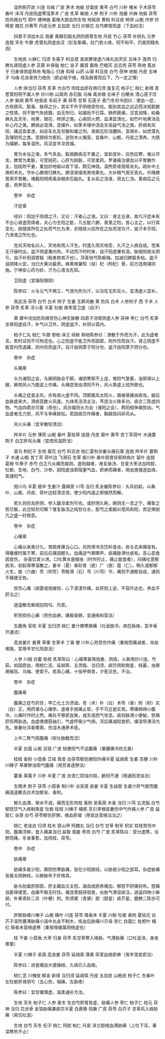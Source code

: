 <!-- { "loadSidebar": true } -->
　　湿热荆芥炭 川连 乌梅 广皮 茅术 地榆 甘菊炭 黄芩 白芍 川朴 槐米 于术茯苓 桑叶 泽泻 丹皮阳虚寒湿茅术 广皮 炙草 柴胡 人参 附子 川朴 炮姜 升麻 地榆 茯苓 防风根白芍 荷叶 建神曲 葛根大肠血热生地 地榆炭 黄柏 料豆皮 柿饼 山栀 丹参 炒樗皮 槐花 炒黄芩 丹皮元参 五加皮 当归 炒银花 白芍脾胃阳虚（下血如注）

　　四君子汤加木瓜 炮姜 禹粮石脂丸阴伤肠胃生地 丹皮 竹心 茯苓 补阴丸 元参 连翘 天冬 牛膝 虎潜丸阴虚血涩（肛坠掣痛，肛门若火烙，阳不和平，仍是阴精失涵）

　　生地炭 火麻仁 归须 冬葵子 料豆皮 查炭脾肾虚六味丸加芡实 五味子 莲肉 归脾丸肾阳虚人参 苁蓉 补骨脂 柏仁 韭子 鹿茸 鹿角 巴戟天 远志肉 茯苓 熟地 菟丝子 归身肾阴虚熟地 龟版心 归身 知母 山药 山萸 料豆皮 白芍 茯神 地榆 丹皮 五味子 乌梅 花龙骨劳力络伤（瘀必结于络，络及肠胃而后下，乃一定之理）

　　人参 陕当归 茯苓 炙草 大白芍 肉桂血瘀在络归须 旋复花 柏子仁 桃仁 新绛 青葱管阳明不阖人参 炒川柏 山萸肉 赤石脂 乌梅 禹余粮 五味子 白粳米 清心莲子饮人参 柴胡 黄芩 地骨皮 车前子 黄 茯苓 甘草 石莲子 麦门冬何书田曰：便血一症，古有肠风、脏毒、脉痔之分，其实不外乎阴络受伤也。能别其血之远近而决其脏腑之性情，则不致气失统摄，血无所归，如漏卮不已耳。肺府致燥，涩宜润降，如桑麻丸及天冬、地黄、银花、柿饼之类。心病则火燃，血沸宜清化，如竹叶地黄汤及补心丹之类。脾病必湿滑，宜燥升，如茅术理中汤及东垣益气汤之类。肝病有风阳，痛迫宜柔泄，如驻车丸及甘酸和缓之剂。肾病见形消腰拆，宜填补，如虎潜丸及理阴煎之类。至胆经为枢机，逆则木火煽营，宜桑叶、山栀、丹皮之清养。大肠为燥腑，每多温热，风淫宜辛凉苦燥。

　　胃为水谷之海，多气多血，脏病腑病无不兼之，宜和宜补，应热应寒，难以尽言。脾胃为柔脏，可受刚药，心肝为刚脏，可受柔药。罗谦甫治便血以平胃散作主，加桂附干姜，重加炒地榆以收下湿，颇见神效。温煦奇肾用斑龙丸。疏补中土用枳术丸，守补心脾用归脾丸，脾湿肾燥用黑地黄丸，大补精气用天真丸，升降脾胃用平胃散，堵截阳明用禹余粮赤石脂丸。复从前之汤液，用五仁汤。善病后之元虚，用养营汤。

　　卷中　杂症

　　汗症章

　　经曰：阳加于阴谓之汗。又曰：汗者心之液。又曰：肾主五液，故凡汗症未有不出心肾虚而得者。夫心为生阳之脏，凡五脏六腑、表里之阳，皆心主之，以行其变化，故随其所在之处而气化为津，亦随其火扰所在之处而泄为汗，是汗本乎阴，乃津液之所化也。

　　克肖天地名曰人，天地有雨人汗生。时逢久雨天地否，久汗之人病自成。觉来无汗寐时出，盗汗阴虚兼内热。不动而汗时时来，自汗阳虚兼有湿。脉细阳弱太阴亏，自汗补阳调胃戢（戢者绝其汗也）。浮麦地芍陈蛎梅，加减归脾服多帖。盗汗滋阴降火宜，当归大黄功最奇。麻黄根兼知（母）杞（枸杞）骨，前方选用堪同施。宁神安心药为妙，汗为心液当先知。

　　卫阳虚（宜镇阳理阴）

　　陈参曰：火与元气不两立，气泄为热为汗，以治在无形实火，宜清虚火宜补。

　　真武汤 茯苓 白芍 白术 附子 生姜 玉屏风散 黄 防风 白术 人参附子 西 于术 人参 茯苓 炙草 浮小麦 半夏 牡蛎 南枣营卫虚（自汗）

　　黄 建中汤加防风根劳伤心神生脉散 四君子汤胃阴虚人参 茯神 枣仁 白芍 炙草 龙骨阳虚自汗，补气以卫外，阴虚盗汗，补阴以营内。

　　柏子仁丸 柏仁 牛膝 卷柏 泽兰 续断 熟地陈参曰：津散于外而为汗，此为虚者言。若时证则不可拘泥也。心之阳虚不能卫外而固密，则外伤而自汗。肾之阴虚不能营内而退藏，则内伤而盗汗。自汗由阴蒸于阳分也，盗汗由阳蒸于阴分也。

　　卷中　杂症

　　头痛章

　　头为诸阳之会，与厥阴脉会于颠，诸阴寒邪不上逆，惟阳气窒塞，浊邪得以上据，厥阴风火乃能逆上作痛。头痛症皆由清阳不升，风火乘虚上扰所致也。

　　头痛之症虽主风，亦有痰火虚不同。顶颠属风太阳火，眉棱骨痛由痉攻。脑后血脉虚来大，滑痰弦数火风逢。九味羌活汤主治，芩连治火殊多功。痰合二陈虚四物，气血四君亦可庸（用也）。风亦属阳头为会（诸阳之会），两阳相争痛势凶。气血虚者无力拒，风不与争痛故松。若因痰饮作痛者，胸膈饱闷非风从。

　　风火头痛（宜辛散轻清法）

　　羚羊片 元参 薄荷 山栀 桑叶 夏枯草 连翘 丹皮 菊叶 黄芩 苦丁茶荷叶 木通蔓 荆子 白芷肝风头痛（宜熄风滋肝法）

　　首乌 枸杞子 生地 菊花 白芍 料豆衣 柏仁夏秋伏暑头痛石膏 连翘 羚羊片 蔓荆子 木通 山栀 苦丁茶 荷叶边 飞滑石 生草 紫川朴 桑叶胆胃伏邪羚角片 菊叶 连翘 葛根 牛蒡子 赤芍 白芷凡头痛而属阴，虚阳越者，用复脉汤、甘麦大枣法加阿胶、牡蛎、生地、白芍、沙参。因阳虚浊邪阻塞气血，瘀痹而痛者，用虫类搜逐血络，宣通阳气。

　　炮川乌 半夏 细辛 生姜汁 露蜂房 川芎 当归 炙全蝎陈参曰：头风初起，以桑叶、山栀、丹皮、荷叶边轻清凉泄，使少阳内遏之邪倏然而解。

　　若久则伤及肝阴，参入酸凉柔剂可也。或肝阴久耗，厥阴无一息之宁，痛掣之势已极，此岂轻剂可解？惟复脉汤之纯甘壮水，胶芍之柔婉以熄风和阳，庶足俾刚亢之盛一时顿息。

　　卷中　杂症

　　心痛章

　　心痛从来类分九，胃脘疼痛当心口。风热悸冷冻饮料食虫，疰与去来痛皆有。得暖缓时属于寒，前后应痛因郁久。血痛逆气唧唧声，痰痛脉滑吐痰垢。恶心恶食因食伤， 杂喜饥胃火诱。口吐黄水是蛔虫（时作时止，痛止能食者），闷痛吐宽郁痰浓。初起得寒温散之，姜半（夏）香砂青（皮）广（皮）蔻（仁）。稍久或郁郁火生，曲（六曲）壳（枳壳）苓栀滑（石）芎（川芎）守。痛则不通郁自成，通则不痛便无咎。

　　惊伤心痛（闻雷或炮被惊，心下漾漾作痛，此肝阳上逆，不容升达也，养血平肝治之）

　　逍遥散去柴胡加钩勾、丹皮。

　　积劳损伤心痛（劳伤血痹，痛极昏厥，宜通络和营法）

　　生鹿角 官桂 半夏 当归须 桃仁 姜汁脾寒厥痛（吐涎肢冷，病在脉络，宜辛香开通法）

　　高良姜片 姜黄 草果 生茅术 丁香 梗 川朴心劳受伤作痛（重按而痛减者，攻劫难施，宜用辛甘化阳良法）

　　人参 川椒 白蜜 桂枝 炙草陈曰：心痛寒甚用炮姜、肉桂，火甚用炒川连、竹茹。如因瘀血，用桃仁泥、延胡索、五灵脂、当归须，痰饮用制南星、栝蒌，虫厥用椒目、乌梅、使君子。若真心痛，十指甲俱青，夕死旦危，不治。

　　卷中　杂症

　　腹痛章

　　腹痛之症芍药甘，甲乙化土方须谙。苍（术）朴（白）术苓（香）附（枳）实（白）芷，用药堪与心痛参。虚者手按痛止软，手不可近是实焉。寒痛绵绵小腹冷，火痛时作时止然。痛处不移瘀血聚，或东或西气攻坚。痰则脉滑小便秘，怒痛肝伤两胁连。血虚偎偎筋抽引，气虚呼吸少气绵。泻后痛减知食积，燥湿导滞汤为先。冒暑吐泻香薷需，伤湿木通茅术痊。

　　上中二焦气阻腹痛（呕吐脉数而涩）

　　半夏 白蔻 山栀 豆豉 广皮 桔梗阳气不运腹痛（兼腰痛冷则尤甚）

　　桂枝 香附 小茴香 艾绒 青皮 白茯苓郁伤脾阳作痛半夏 延胡索 生姜 苏梗 川朴 川楝子 草果秽浊阻气腹痛（用芳香逐秽法）

　　藿香 莱菔子 川朴 半夏 广皮 白杏仁阴浊内阻，腑阳不通（用通阳泄浊法）

　　生晒术 附子 茯苓 小茴香 制川朴 淡吴萸 良姜 半夏 生益智 生姜汁肝气郁而腹痛逍遥散去白术加郁金、香附。

　　郁久血滞，癸水不调，痛而无形肉桂 香附 吴茱萸 木香 当归 川芎 五灵脂 白芍郁怒饮气入络制南星 牡蛎 桂枝 川楝子 橘核 东引李根皮暑伤中气作痛人参 广皮 益智仁 谷芽 白芍 茯苓郁伤肝脾，络血瘀凝（用宣达营络法治之）

　　桃仁 老韭白 归须 桂木 穿山甲 阿魏丸 当归 白芍 甘草 制军 枳实 桂枝劳伤中阳，腹痛浮肿，食入痛甚当归 益智 煨姜 枣肉 白芍 广皮 炙草陈曰：营分虚寒，当脐而痛，冬发春愈，加肉桂、茯苓。

　　卷中　杂症

　　胁痛章

　　胁痛多属少阳，厥阴伤寒胁痛，皆在少阳胆经，以胁居少阳之部耳。杂症胁痛皆属太阴肺经，以肺脉布于肝络耳。

　　胁与肋属肝胆部，肝主藏血又主怒。凝血成瘀疼痛加，郁怒不舒痛则布。怒痛且膨得嗳宽，血痛不臌无时住。痛连胃脘挟宿食，右胁气滞湿痰注。逍遥四物小柴胡，朴果青砂二苏（叶梗）附。热须黛（青黛）胆（胆星）痰芥星，健脾二陈亦可付。

　　肝郁胁痛川楝子 山栀 橘叶 川连 茯苓 降香末 半夏 川斛 牡蛎 香附 夏枯花 白芥子湿热壅滞胁痛小温中丸金不制木，咳血后胁痛川贝母 杏仁 白蔻仁 枇杷叶 橘红 降香末营络虚寒（重按得缓属阴络虚也）

　　桂 干姜 小茴香 大枣 归身 茯苓 炙甘草寒入络脉，气滞胁痛（口吐涎沫，身发寒栗）

　　半夏 川楝子 吴萸 高良姜 茯苓 延胡索 蒲黄 荜茇血络瘀痹（用辛泄宣瘀法）

　　陈参曰：进食痛加大便燥结，久病已入血络。

　　桃仁泥 川楝皮 郁金 新绛 当归须 延胡索 丹皮 五加皮 山栀皮 柏子仁 冬桑叶 左牡蛎肝肾阴亏（五心热，咽痛，左胁疼）

　　陈参曰：宜甘缓理虚，温柔通补方法。

　　生地 天冬 柏子仁 人参 麦冬 生白芍肝胃皆虚，胁痛人参 枣仁 柏子仁 桂元 茯神 当归 花龙骨 金箔胁痛兼痰饮半夏 白蒺藜 钩藤 广皮 茯苓 白芥子 甘草风入络胁痛（易饥吐涎）

　　生地 白芍 天冬 杞子 桃仁 阿胶 柏仁 丹皮 泽兰胆络血滞胁痛（上吐下泻，春深寒热不止）


